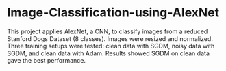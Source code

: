 # Image-Classification-using-AlexNet
This project applies AlexNet, a CNN, to classify images from a reduced Stanford Dogs Dataset (8 classes). Images were resized and normalized. Three training setups were tested: clean data with SGDM, noisy data with SGDM, and clean data with Adam. Results showed SGDM on clean data gave the best performance.
